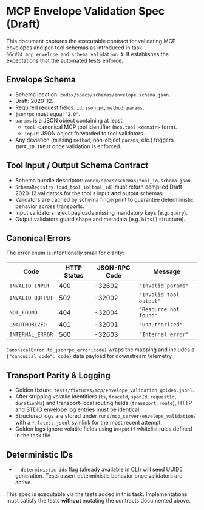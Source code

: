 # MCP Envelope Validation Spec (Draft)

This document captures the executable contract for validating MCP envelopes and
per-tool schemas as introduced in task `06cV2A_mcp_envelope_and_schema_validation_A`.
It establishes the expectations that the automated tests enforce.

## Envelope Schema

* Schema location: `codex/specs/schemas/envelope.schema.json`.
* Draft: 2020-12.
* Required request fields: `id`, `jsonrpc`, `method`, `params`.
* `jsonrpc` must equal `"2.0"`.
* `params` is a JSON object containing at least:
  * `tool`: canonical MCP tool identifier (`mcp.tool:<domain>` form).
  * `input`: JSON object forwarded to tool validators.
* Any deviation (missing `method`, non-object `params`, etc.) triggers
  `INVALID_INPUT` once validation is enforced.

## Tool Input / Output Schema Contract

* Schema bundle descriptor: `codex/specs/schemas/tool_io.schema.json`.
* `SchemaRegistry.load_tool_io(tool_id)` must return compiled Draft 2020-12
  validators for the tool's input **and** output schemas.
* Validators are cached by schema fingerprint to guarantee deterministic
  behavior across transports.
* Input validators reject payloads missing mandatory keys (e.g. `query`).
* Output validators guard shape and metadata (e.g. `hits[]` structure).

## Canonical Errors

The error enum is intentionally small for clarity:

| Code             | HTTP Status | JSON-RPC Code | Message                 |
| ---------------- | ----------- | ------------- | ----------------------- |
| `INVALID_INPUT`  | 400         | -32602        | `"Invalid params"`      |
| `INVALID_OUTPUT` | 502         | -32002        | `"Invalid tool output"` |
| `NOT_FOUND`      | 404         | -32004        | `"Resource not found"`  |
| `UNAUTHORIZED`   | 401         | -32001        | `"Unauthorized"`        |
| `INTERNAL_ERROR` | 500         | -32603        | `"Internal error"`      |

`CanonicalError.to_jsonrpc_error(code)` wraps the mapping and includes a
`{"canonical_code": code}` data payload for downstream telemetry.

## Transport Parity & Logging

* Golden fixture: `tests/fixtures/mcp/envelope_validation_golden.jsonl`.
* After stripping volatile identifiers (`ts`, `traceId`, `spanId`,
  `requestId`, `durationMs`) and transport-local routing fields (`transport`,
  `route`), HTTP and STDIO envelope log entries must be identical.
* Structured logs are stored under `runs/mcp_server/envelope_validation/` with a
  `*.latest.jsonl` symlink for the most recent attempt.
* Golden logs ignore volatile fields using `DeepDiff` whitelist rules defined in
  the task file.

## Deterministic IDs

* `--deterministic-ids` flag (already available in CLI) will seed UUID5
  generation. Tests assert deterministic behavior once validators are active.

This spec is executable via the tests added in this task. Implementations must
satisfy the tests **without** mutating the contracts documented above.
